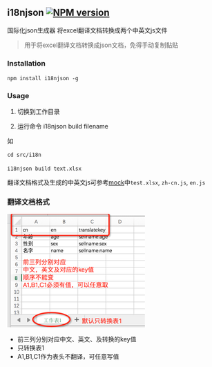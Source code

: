 ## i18njson  [![NPM version](https://img.shields.io/badge/npm-v1.0.2-blue.svg)](https://www.npmjs.org/package/i18njson)

国际化json生成器
将excel翻译文档转换成两个中英文js文件

> 用于将excel翻译文档转换成json文档，免得手动复制黏贴

### Installation

```
npm install i18njson -g
```

### Usage


1. 切换到工作目录

2. 运行命令 i18njson build filename

如
```
cd src/i18n

i18njson build text.xlsx
```

翻译文档格式及生成的中英文js可参考[mock](https://github.com/mosikoo/i18njson/tree/master/mock)中`test.xlsx`, `zh-cn.js`, `en.js`

### 翻译文档格式

![](mock/format.png)

* 前三列分别对应中文、英文、及转换的key值
* 只转换表1
* A1,B1,C1作为表头不翻译，可任意写值
